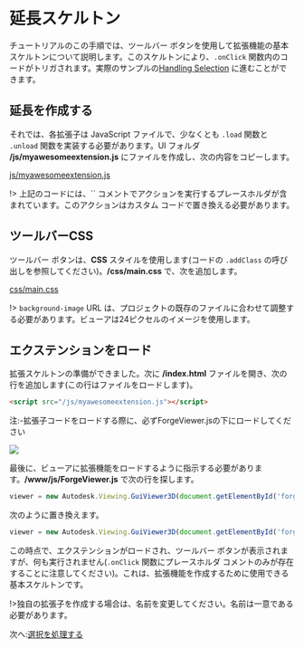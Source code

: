 # 延長スケルトン

チュートリアルのこの手順では、ツールバー ボタンを使用して拡張機能の基本スケルトンについて説明します。このスケルトンにより、`.onClick` 関数内のコードがトリガされます。実際のサンプルの[Handling Selection](/ja_jp/viewer/extensions/selection) に進むことができます。

## 延長を作成する

それでは、各拡張子は JavaScript ファイルで、少なくとも `.load` 関数と `.unload` 関数を実装する必要があります。UI フォルダ **/js/myawesomeextension.js** にファイルを作成し、次の内容をコピーします。 

[js/myawesomeextension.js](_snippets/extensions/js/myawesomeextension.js ':include :type=code javascript')

!> 上記のコードには、`` コメントでアクションを実行するプレースホルダが含まれています。このアクションはカスタム コードで置き換える必要があります。

## ツールバーCSS

ツールバー ボタンは、**CSS** スタイルを使用します(コードの `.addClass` の呼び出しを参照してください)。**/css/main.css** で、次を追加します。

[css/main.css](_snippets/extensions/css/main.1.css ':include :type=code css')

!> `background-image` URL は、プロジェクトの既存のファイルに合わせて調整する必要があります。ビューアは24ピクセルのイメージを使用します。

## エクステンションをロード

拡張スケルトンの準備ができました。次に **/index.html** ファイルを開き、次の行を追加します(この行はファイルをロードします)。

```html
<script src="/js/myawesomeextension.js"></script>
```

注:-拡張子<scripts>コードをロードする際に、必ずForgeViewer.jsの下にロードしてください 

![](_media/forge/extension_example.png)



最後に、ビューアに拡張機能をロードするように指示する必要があります。**/www/js/ForgeViewer.js** で次の行を探します。

```javascript
viewer = new Autodesk.Viewing.GuiViewer3D(document.getElementById('forgeViewer'));
```

次のように置き換えます。

```javascript
viewer = new Autodesk.Viewing.GuiViewer3D(document.getElementById('forgeViewer'), { extensions: ['MyAwesomeExtension'] });
```

この時点で、エクステンションがロードされ、ツールバー ボタンが表示されますが、何も実行されません(`.onClick` 関数にプレースホルダ コメントのみが存在することに注意してください)。これは、拡張機能を作成するために使用できる基本スケルトンです。 

!>独自の拡張子を作成する場合は、名前を変更してください。名前は一意である必要があります。 


次へ:[選択を処理する](/ja_jp/viewer/extensions/selection)
